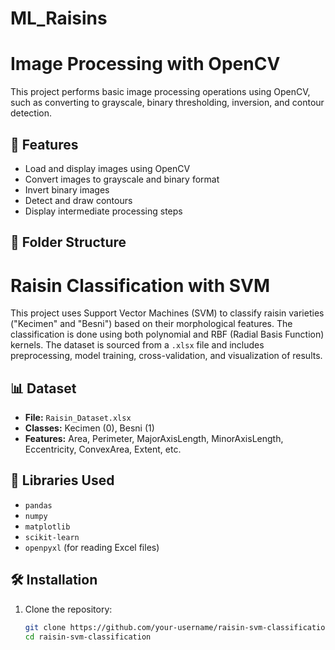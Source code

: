 # ML_Raisins
# Image Processing with OpenCV

This project performs basic image processing operations using OpenCV, such as converting to grayscale, binary thresholding, inversion, and contour detection.

## 🚀 Features

- Load and display images using OpenCV
- Convert images to grayscale and binary format
- Invert binary images
- Detect and draw contours
- Display intermediate processing steps

## 📂 Folder Structure

# Raisin Classification with SVM

This project uses Support Vector Machines (SVM) to classify raisin varieties ("Kecimen" and "Besni") based on their morphological features. The classification is done using both polynomial and RBF (Radial Basis Function) kernels. The dataset is sourced from a `.xlsx` file and includes preprocessing, model training, cross-validation, and visualization of results.

## 📊 Dataset

- **File:** `Raisin_Dataset.xlsx`
- **Classes:** Kecimen (0), Besni (1)
- **Features:** Area, Perimeter, MajorAxisLength, MinorAxisLength, Eccentricity, ConvexArea, Extent, etc.

## 🧰 Libraries Used

- `pandas`
- `numpy`
- `matplotlib`
- `scikit-learn`
- `openpyxl` (for reading Excel files)

## 🛠️ Installation

1. Clone the repository:
   ```bash
   git clone https://github.com/your-username/raisin-svm-classification.git
   cd raisin-svm-classification
